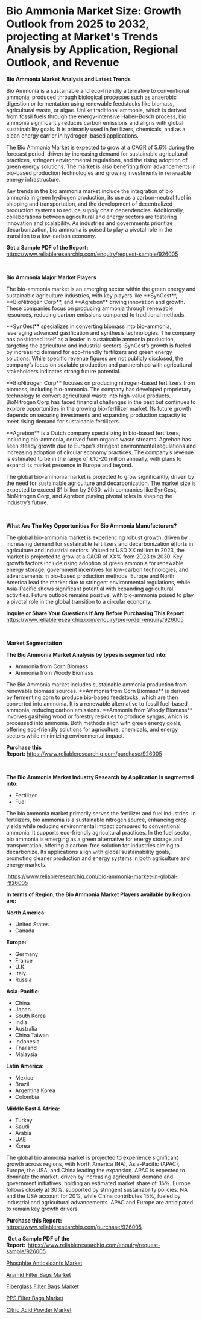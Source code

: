 <p><h1>Bio Ammonia Market Size: Growth Outlook from 2025 to 2032, projecting at Market's Trends Analysis by Application, Regional Outlook, and Revenue</h1></p><p><strong>Bio Ammonia Market Analysis and Latest Trends</strong></p>
<p><p>Bio Ammonia is a sustainable and eco-friendly alternative to conventional ammonia, produced through biological processes such as anaerobic digestion or fermentation using renewable feedstocks like biomass, agricultural waste, or algae. Unlike traditional ammonia, which is derived from fossil fuels through the energy-intensive Haber-Bosch process, bio ammonia significantly reduces carbon emissions and aligns with global sustainability goals. It is primarily used in fertilizers, chemicals, and as a clean energy carrier in hydrogen-based applications.</p><p>The Bio Ammonia Market is expected to grow at a CAGR of 5.6% during the forecast period, driven by increasing demand for sustainable agricultural practices, stringent environmental regulations, and the rising adoption of green energy solutions. The market is also benefiting from advancements in bio-based production technologies and growing investments in renewable energy infrastructure.</p><p>Key trends in the bio ammonia market include the integration of bio ammonia in green hydrogen production, its use as a carbon-neutral fuel in shipping and transportation, and the development of decentralized production systems to reduce supply chain dependencies. Additionally, collaborations between agricultural and energy sectors are fostering innovation and scalability. As industries and governments prioritize decarbonization, bio ammonia is poised to play a pivotal role in the transition to a low-carbon economy.</p></p>
<p><strong>Get a Sample PDF of the Report:&nbsp;</strong> <a href="https://www.reliableresearchiq.com/enquiry/request-sample/926005?utm_campaign=1117&utm_medium=2&utm_source=Github&utm_content=ia&utm_term=26012025&utm_id=bio-ammonia">https://www.reliableresearchiq.com/enquiry/request-sample/926005</a></p>
<p>&nbsp;</p>
<p><strong>Bio Ammonia Major Market Players</strong></p>
<p><p>The bio-ammonia market is an emerging sector within the green energy and sustainable agriculture industries, with key players like **SynGest**, **BioNitrogen Corp**, and **Agrebon** driving innovation and growth. These companies focus on producing ammonia through renewable resources, reducing carbon emissions compared to traditional methods.</p><p>**SynGest** specializes in converting biomass into bio-ammonia, leveraging advanced gasification and synthesis technologies. The company has positioned itself as a leader in sustainable ammonia production, targeting the agriculture and industrial sectors. SynGest’s growth is fueled by increasing demand for eco-friendly fertilizers and green energy solutions. While specific revenue figures are not publicly disclosed, the company’s focus on scalable production and partnerships with agricultural stakeholders indicates strong future potential.</p><p>**BioNitrogen Corp** focuses on producing nitrogen-based fertilizers from biomass, including bio-ammonia. The company has developed proprietary technology to convert agricultural waste into high-value products. BioNitrogen Corp has faced financial challenges in the past but continues to explore opportunities in the growing bio-fertilizer market. Its future growth depends on securing investments and expanding production capacity to meet rising demand for sustainable fertilizers.</p><p>**Agrebon** is a Dutch company specializing in bio-based fertilizers, including bio-ammonia, derived from organic waste streams. Agrebon has seen steady growth due to Europe’s stringent environmental regulations and increasing adoption of circular economy practices. The company’s revenue is estimated to be in the range of €10-20 million annually, with plans to expand its market presence in Europe and beyond.</p><p>The global bio-ammonia market is projected to grow significantly, driven by the need for sustainable agriculture and decarbonization. The market size is expected to exceed $1 billion by 2030, with companies like SynGest, BioNitrogen Corp, and Agrebon playing pivotal roles in shaping the industry’s future.</p></p>
<p>&nbsp;</p>
<p><strong>What Are The Key Opportunities For Bio Ammonia Manufacturers?</strong></p>
<p><p>The global bio-ammonia market is experiencing robust growth, driven by increasing demand for sustainable fertilizers and decarbonization efforts in agriculture and industrial sectors. Valued at USD XX million in 2023, the market is projected to grow at a CAGR of XX% from 2023 to 2030. Key growth factors include rising adoption of green ammonia for renewable energy storage, government incentives for low-carbon technologies, and advancements in bio-based production methods. Europe and North America lead the market due to stringent environmental regulations, while Asia-Pacific shows significant potential with expanding agricultural activities. Future outlook remains positive, with bio-ammonia poised to play a pivotal role in the global transition to a circular economy.</p></p>
<p><strong>Inquire or Share Your Questions If Any Before Purchasing This Report:</strong> <a href="https://www.reliableresearchiq.com/enquiry/pre-order-enquiry/926005?utm_campaign=1117&utm_medium=2&utm_source=Github&utm_content=ia&utm_term=26012025&utm_id=bio-ammonia">https://www.reliableresearchiq.com/enquiry/pre-order-enquiry/926005</a></p>
<p>&nbsp;</p>
<p><strong>Market Segmentation</strong></p>
<p><strong>The Bio Ammonia Market Analysis by types is segmented into:</strong></p>
<p><ul><li>Ammonia from Corn Biomass</li><li>Ammonia from Woody Biomass</li></ul></p>
<p><p>The Bio Ammonia market includes sustainable ammonia production from renewable biomass sources. **Ammonia from Corn Biomass** is derived by fermenting corn to produce bio-based feedstocks, which are then converted into ammonia. It is a renewable alternative to fossil fuel-based ammonia, reducing carbon emissions. **Ammonia from Woody Biomass** involves gasifying wood or forestry residues to produce syngas, which is processed into ammonia. Both methods align with green energy goals, offering eco-friendly solutions for agriculture, chemicals, and energy sectors while minimizing environmental impact.</p></p>
<p><strong>Purchase this Report:&nbsp;</strong><a href="https://www.reliableresearchiq.com/purchase/926005?utm_campaign=1117&utm_medium=2&utm_source=Github&utm_content=ia&utm_term=26012025&utm_id=bio-ammonia">https://www.reliableresearchiq.com/purchase/926005</a></p>
<p>&nbsp;</p>
<p><strong>The Bio Ammonia Market Industry Research by Application is segmented into:</strong></p>
<p><ul><li>Fertilizer</li><li>Fuel</li></ul></p>
<p><p>The bio ammonia market primarily serves the fertilizer and fuel industries. In fertilizers, bio ammonia is a sustainable nitrogen source, enhancing crop yields while reducing environmental impact compared to conventional ammonia. It supports eco-friendly agricultural practices. In the fuel sector, bio ammonia is emerging as a green alternative for energy storage and transportation, offering a carbon-free solution for industries aiming to decarbonize. Its applications align with global sustainability goals, promoting cleaner production and energy systems in both agriculture and energy markets.</p></p>
<p><a href="https://www.reliableresearchiq.com/bio-ammonia-market-in-global-r926005?utm_campaign=1117&utm_medium=2&utm_source=Github&utm_content=ia&utm_term=26012025&utm_id=bio-ammonia">&nbsp;https://www.reliableresearchiq.com/bio-ammonia-market-in-global-r926005</a></p>
<p><strong>In terms of Region, the Bio Ammonia Market Players available by Region are:</strong></p>
<p>
    <p> <strong> North America: </strong>
        <ul>
            <li>United States</li>
            <li>Canada</li>
        </ul>
        </p> 
    <p> <strong> Europe: </strong>
        <ul>
            <li>Germany</li>
            <li>France</li>
            <li>U.K.</li>
            <li>Italy</li>
            <li>Russia</li>
        </ul>
        </p> 
    <p> <strong> Asia-Pacific: </strong>
        <ul>
            <li>China</li>
            <li>Japan</li>
            <li>South Korea</li>
            <li>India</li>
            <li>Australia</li>
            <li>China Taiwan</li>
            <li>Indonesia</li>
            <li>Thailand</li>
            <li>Malaysia</li>
        </ul>
        </p> 
    <p> <strong> Latin America: </strong>
        <ul>
            <li>Mexico</li>
            <li>Brazil</li>
            <li>Argentina Korea</li>
            <li>Colombia</li>
        </ul>
        </p> 
    <p> <strong> Middle East & Africa: </strong>
        <ul>
            <li>Turkey</li>
            <li>Saudi</li>
            <li>Arabia</li>
            <li>UAE</li>
            <li>Korea</li>
        </ul>
    </p>
    </p>
<p><p>The global bio ammonia market is projected to experience significant growth across regions, with North America (NA), Asia-Pacific (APAC), Europe, the USA, and China leading the expansion. APAC is expected to dominate the market, driven by increasing agricultural demand and government initiatives, holding an estimated market share of 35%. Europe follows closely at 30%, supported by stringent sustainability policies. NA and the USA account for 20%, while China contributes 15%, fueled by industrial and agricultural advancements. APAC and Europe are anticipated to remain key growth drivers.</p></p>
<p><strong>Purchase this Report: </strong><a href="https://www.reliableresearchiq.com/purchase/926005?utm_campaign=1117&utm_medium=2&utm_source=Github&utm_content=ia&utm_term=26012025&utm_id=bio-ammonia">https://www.reliableresearchiq.com/purchase/926005</a></p>
<p>&nbsp;<strong>Get a Sample PDF of the Report:&nbsp;&nbsp;</strong><a href="https://www.reliableresearchiq.com/enquiry/request-sample/926005?utm_campaign=1117&utm_medium=2&utm_source=Github&utm_content=ia&utm_term=26012025&utm_id=bio-ammonia">https://www.reliableresearchiq.com/enquiry/request-sample/926005</a></p>
<p><strong></strong></p>
<p><p><a href="https://github.com/bholdsfofie/Market-Research-Report-List-1/blob/main/phosphite-antioxidants-market.md?utm_campaign=1117&utm_medium=2&utm_source=Github&utm_content=ia&utm_term=26012025&utm_id=bio-ammonia">Phosphite Antioxidants Market</a></p><p><a href="https://github.com/soufframalvina2001/Market-Research-Report-List-1/blob/main/aramid-filter-bags-market.md?utm_campaign=1117&utm_medium=2&utm_source=Github&utm_content=ia&utm_term=26012025&utm_id=bio-ammonia">Aramid Filter Bags Market</a></p><p><a href="https://github.com/mezokathleen834/Market-Research-Report-List-1/blob/main/fiberglass-filter-bags-market.md?utm_campaign=1117&utm_medium=2&utm_source=Github&utm_content=ia&utm_term=26012025&utm_id=bio-ammonia">Fiberglass Filter Bags Market</a></p><p><a href="https://github.com/shirleenfraker87/Market-Research-Report-List-1/blob/main/pps-filter-bags-market.md?utm_campaign=1117&utm_medium=2&utm_source=Github&utm_content=ia&utm_term=26012025&utm_id=bio-ammonia">PPS Filter Bags Market</a></p><p><a href="https://github.com/norbeludie83/Market-Research-Report-List-1/blob/main/citric-acid-powder-market.md?utm_campaign=1117&utm_medium=2&utm_source=Github&utm_content=ia&utm_term=26012025&utm_id=bio-ammonia">Citric Acid Powder Market</a></p></p>